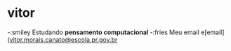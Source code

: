 # vitor
-:smiley Estudando **pensamento computacional**
-:fries Meu email e[email](vitor.morais.canato@escola.pr.gov.br
